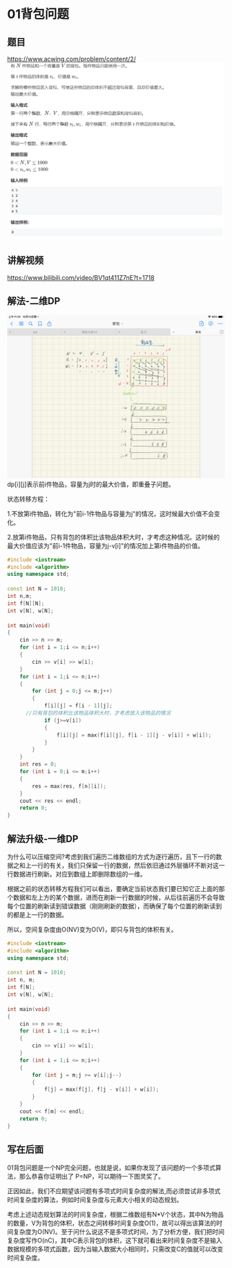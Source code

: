 # 01背包问题 
## 题目
https://www.acwing.com/problem/content/2/
![题目](https://github.com/25252www/helloworld/blob/master/timu.png)
## 讲解视频
https://www.bilibili.com/video/BV1qt411Z7nE?t=1718
## 解法-二维DP

![二维](https://github.com/25252www/helloworld/blob/master/01.png)
dp[i][j]表示前i件物品，容量为j时的最大价值，即重叠子问题。

状态转移方程：

1.不放第i件物品，转化为"前i-1件物品与容量为j"的情况，这时候最大价值不会变化。

2.放第i件物品，只有背包的体积比该物品体积大时，才考虑这种情况。这时候的最大价值应该为"前i-1件物品，容量为j-v[i]"的情况加上第i件物品的价值。
```c++
#include <iostream>
#include <algorithm>
using namespace std;

const int N = 1010;
int n,m;
int f[N][N];
int v[N], w[N];

int main(void)
{
	cin >> n >> m;
	for (int i = 1;i <= n;i++)
	{
		cin >> v[i] >> w[i];
	}
	for (int i = 1;i <= n;i++)
	{
		for (int j = 0;j <= m;j++)
		{
			f[i][j] = f[i - 1][j];
      //只有背包的体积比该物品体积大时，才考虑放入该物品的情况
			if (j>=v[i])
			{
				f[i][j] = max(f[i][j], f[i - 1][j - v[i]] + w[i]);
			}
		}
	}
	int res = 0;
	for (int i = 0;i <= m;i++)
	{
		res = max(res, f[n][i]);
	}
	cout << res << endl;
	return 0;
}
```

## 解法升级-一维DP
为什么可以压缩空间?考虑到我们遍历二维数组的方式为逐行遍历，且下一行的数据之和上一行的有关，我们只保留一行的数据，然后依旧通过外层循环不断对这一行数据进行刷新。对应到数组上即删除数组的一维。

根据之前的状态转移方程我们可以看出，要确定当前状态我们要已知它正上面的那个数据和左上方的某个数据，进而在刷新一行数据的时候，从后往前遍历不会导致每个位置的刷新读到错误数据（刚刚刷新的数据），而确保了每个位置的刷新读到的都是上一行的数据。

所以，空间复杂度由O(NV)变为O(V)，即只与背包的体积有关。
```c++
#include <iostream>
#include <algorithm>
using namespace std;

const int N = 1010;
int n, m;
int f[N];
int v[N], w[N];

int main(void)
{
	cin >> n >> m;
	for (int i = 1;i <= n;i++)
	{
		cin >> v[i] >> w[i];
	}
	for (int i = 1;i <= n;i++)
	{
		for (int j = m;j >= v[i];j--)
		{
			f[j] = max(f[j], f[j - v[i]] + w[i]);
		}
	}
	cout << f[m] << endl;
	return 0;
}
```



## 写在后面
01背包问题是一个NP完全问题，也就是说，如果你发现了该问题的一个多项式算法，那么恭喜你证明出了 P=NP，可以期待一下图灵奖了。
  
正因如此，我们不应期望该问题有多项式时间复杂度的解法,而必须尝试非多项式时间复杂度的算法，例如时间复杂度与元素大小相关的动态规划。
  
考虑上述动态规划算法的时间复杂度，根据二维数组有N\*V个状态，其中N为物品的数量，V为背包的体积，状态之间转移时间复杂度O(1)，故可以得出该算法的时间复杂度为O(NV)。至于问什么说这不是多项式时间，为了分析方便，我们把时间复杂度写作O(nC)，其中C表示背包的体积，这下就可看出来时间复杂度不是输入数据规模的多项式函数，因为当输入数据大小相同时，只需改变C的值就可以改变时间复杂度。
